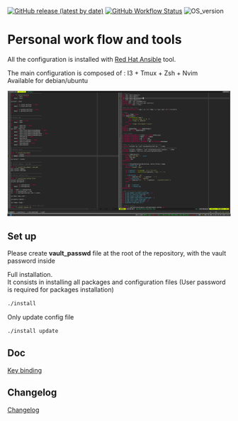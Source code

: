 [![GitHub release (latest by date)](https://img.shields.io/github/v/release/benoit-bst/dotfiles)](https://github.com/benoit-bst/dotfiles/tags)
[![GitHub Workflow Status](https://img.shields.io/github/workflow/status/benoit-bst/dotfiles/CI%20workflow)](https://github.com/benoit-bst/dotfiles/actions?query=workflow%3A%22CI+workflow%22)
![OS_version](https://img.shields.io/badge/OS-ubuntu%2020.04-yellowgreen)

# Personal work flow and tools

All the configuration is installed with
 [Red Hat Ansible](https://github.com/ansible/ansible) tool.

The main configuration is composed of : I3 + Tmux + Zsh + Nvim<br>
Available for debian/ubuntu

![config_screenshot](config_screenshot.png)

## Set up

Please create **vault_passwd** file at the root of the repository,
 with the vault password inside

Full installation.<br>
It consists in installing all packages and
 configuration files (User password is required for packages installation)

```bash
./install
```

Only update config file

``` bash
./install update
```

## Doc

[Key binding](https://github.com/benoit-bst/dotfiles/blob/master/keybinding.md)

## Changelog

[Changelog](https://github.com/benoit-bst/dotfiles/blob/master/changelog.md)
